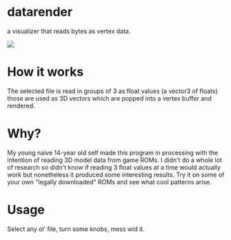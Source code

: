 # datarender
a visualizer that reads bytes as vertex data.

![](https://i.gyazo.com/6f82cbea09912adce681957ec7204508.png)

# How it works
The selected file is read in groups of 3 as float values (a vector3 of floats)
those are used as 3D vectors which are popped into a vertex buffer and rendered.

# Why?
My young naive 14-year old self made this program in processing with the intention of reading 3D model data from game ROMs.
I didn't do a whole lot of research so didn't know if reading 3 float values at a time would actually work but nonetheless it produced some interesting results. 
Try it on some of your own "legally downloaded" ROMs and see what cool patterns arise.

# Usage
Select any ol' file, turn some knobs, mess wid it.
